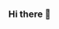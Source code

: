 ### Hi there 👋

<!--
[![Sonia's GitHub stats](https://github-readme-stats.vercel.app/api?username=s-fereidooni)](https://github.com/s-fereidooni/github-readme-stats)

**s-fereidooni/s-fereidooni** is a ✨ _special_ ✨ repository because its `README.md` (this file) appears on your GitHub profile.

Here are some ideas to get you started:

- 🔭 I’m currently working on ...
- 🌱 I’m currently learning ...
- 👯 I’m looking to collaborate on ...
- 🤔 I’m looking for help with ...
- 💬 Ask me about ...
- 📫 How to reach me: ...
- 😄 Pronouns: ...
- ⚡ Fun fact: ...
-->
